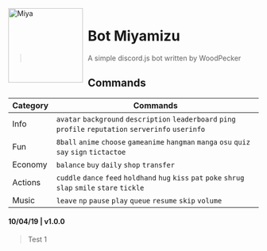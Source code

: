 <img width="150" height="150" align="left" style="float: left; margin: 0 10px 0 0;" alt="Miya" src="https://cdn.glitch.com/6cb92f63-8862-4223-91b7-2e146f1b9a65%2Fmsh3.png?1555601136185">  

# Bot Miyamizu

> A simple discord.js bot written by WoodPecker

## Commands
| Category | Commands |
| --- | --- |
| Info | `avatar` `background` `description` `leaderboard` `ping` `profile` `reputation` `serverinfo` `userinfo`|
| Fun | `8ball` `anime` `choose` `gameanime` `hangman` `manga` `osu` `quiz` `say` `sign` `tictactoe`|
| Economy | `balance` `buy` `daily` `shop` `transfer` |
| Actions | `cuddle` `dance` `feed` `holdhand` `hug` `kiss` `pat` `poke` `shrug` `slap` `smile` `stare` `tickle` |
| Music | `leave` `np` `pause` `play` `queue` `resume` `skip` `volume` |

#### 10/04/19 | v1.0.0

   > Test 1
